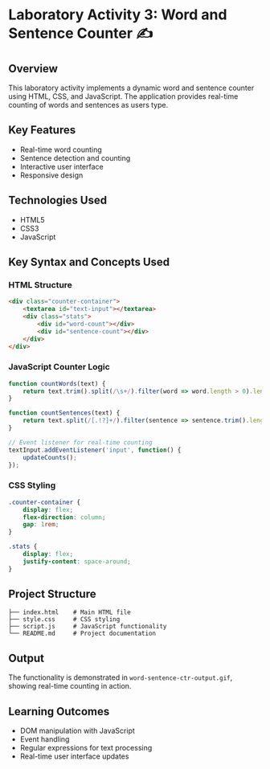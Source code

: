# Laboratory Activity 3: Word and Sentence Counter ✍️

## Overview
This laboratory activity implements a dynamic word and sentence counter using HTML, CSS, and JavaScript. The application provides real-time counting of words and sentences as users type.

## Key Features
- Real-time word counting
- Sentence detection and counting
- Interactive user interface
- Responsive design

## Technologies Used
- HTML5
- CSS3
- JavaScript

## Key Syntax and Concepts Used

### HTML Structure
```html
<div class="counter-container">
    <textarea id="text-input"></textarea>
    <div class="stats">
        <div id="word-count"></div>
        <div id="sentence-count"></div>
    </div>
</div>
```

### JavaScript Counter Logic
```javascript
function countWords(text) {
    return text.trim().split(/\s+/).filter(word => word.length > 0).length;
}

function countSentences(text) {
    return text.split(/[.!?]+/).filter(sentence => sentence.trim().length > 0).length;
}

// Event listener for real-time counting
textInput.addEventListener('input', function() {
    updateCounts();
});
```

### CSS Styling
```css
.counter-container {
    display: flex;
    flex-direction: column;
    gap: 1rem;
}

.stats {
    display: flex;
    justify-content: space-around;
}
```

## Project Structure
```
├── index.html    # Main HTML file
├── style.css     # CSS styling
├── script.js     # JavaScript functionality
└── README.md     # Project documentation
```

## Output
The functionality is demonstrated in `word-sentence-ctr-output.gif`, showing real-time counting in action.

## Learning Outcomes
- DOM manipulation with JavaScript
- Event handling
- Regular expressions for text processing
- Real-time user interface updates
